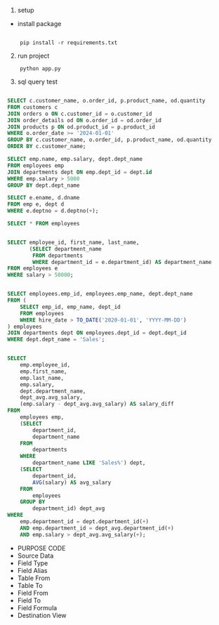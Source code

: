 1. setup

- install package


```shell

    pip install -r requirements.txt

```

2. run project

```shell
    python app.py

```

3. sql query test

```sql

SELECT c.customer_name, o.order_id, p.product_name, od.quantity  
FROM customers c  
JOIN orders o ON c.customer_id = o.customer_id  
JOIN order_details od ON o.order_id = od.order_id  
JOIN products p ON od.product_id = p.product_id  
WHERE o.order_date >= '2024-01-01'  
GROUP BY c.customer_name, o.order_id, p.product_name, od.quantity  
ORDER BY c.customer_name;
```
```sql
SELECT emp.name, emp.salary, dept.dept_name 
FROM employees emp
JOIN departments dept ON emp.dept_id = dept.id
WHERE emp.salary > 5000
GROUP BY dept.dept_name
```

```sql
SELECT e.ename, d.dname  
FROM emp e, dept d  
WHERE e.deptno = d.deptno(+);

SELECT * FROM employees

```

```sql

SELECT employee_id, first_name, last_name, 
       (SELECT department_name 
        FROM departments 
        WHERE department_id = e.department_id) AS department_name
FROM employees e
WHERE salary > 50000;


```

```sql

SELECT employees.emp_id, employees.emp_name, dept.dept_name
FROM (
    SELECT emp_id, emp_name, dept_id 
    FROM employees 
    WHERE hire_date > TO_DATE('2020-01-01', 'YYYY-MM-DD')
) employees
JOIN departments dept ON employees.dept_id = dept.dept_id
WHERE dept.dept_name = 'Sales';
```

```sql

SELECT 
    emp.employee_id,
    emp.first_name,
    emp.last_name,
    emp.salary,
    dept.department_name,
    dept_avg.avg_salary,
    (emp.salary - dept_avg.avg_salary) AS salary_diff
FROM 
    employees emp,
    (SELECT 
        department_id,
        department_name
    FROM 
        departments
    WHERE 
        department_name LIKE 'Sales%') dept,
    (SELECT 
        department_id,
        AVG(salary) AS avg_salary
    FROM 
        employees
    GROUP BY 
        department_id) dept_avg
WHERE 
    emp.department_id = dept.department_id(+)
    AND emp.department_id = dept_avg.department_id(+)
    AND emp.salary > dept_avg.avg_salary(+);
```

<!-- Thu gọn code trong vsc: Ctrl K 0 -->


- PURPOSE CODE  
- Source Data  
- Field Type  
- Field Alias  
- Table From  
- Table To  
- Field From  
- Field To  
- Field Formula  
- Destination View
